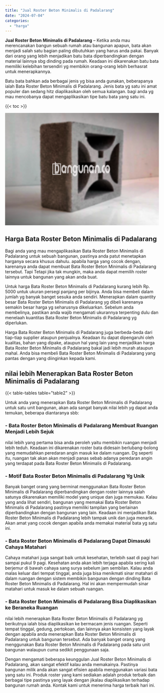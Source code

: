 ```yaml
---
title: "Jual Roster Beton Minimalis di Padalarang"
date: "2024-07-04"
categories: 
  - "harga"
---
```


**Jual Roster Beton Minimalis di Padalarang** – Ketika anda mau merencanakan bangun sebuah rumah atau bangunan apapun, bata akan menjadi salah satu bagian paling dibutuhkan yang harus anda pakai. Banyak dari orang yang lebih menjadikan batu bata diperbandingkan dengan material lainnya sbg dinding pada rumah. Keadaan ini dikarenakan batu bata memiliki kelebihan tersendiri yg membikin orang-orang lebih berhasrat untuk menerapkannya.

Batu bata bahkan ada berbagai jenis yg bisa anda gunakan, beberapanya ialah Bata Roster Beton Minimalis di Padalarang. Jenis bata yg satu ini amat populer dan sedang hitz diaplikasikan oleh semua kalangan. bagi anda yg mau mencobanya dapat mengaplikasikan tipe batu bata yang satu ini.

{{< toc >}}

![Jual Roster Beton Minimalis di Padalarang](/images/bata-roster-minimalis-25.png)

## Harga Bata Roster Beton Minimalis di Padalarang

Bagi anda yang mau mengaplikasikan Bata Roster Beton Minimalis di Padalarang untuk sebuah bangunan, pastinya anda patut menetapkan harganya secara khusus dahulu. apabila harga yang cocok dengan, karenanya anda dapat membuat Bata Roster Beton Minimalis di Padalarang tersebut. Tapi Tetapi jika tak mungkin, maka anda dapat memilih roster lainnya untuk bangunan yang akan anda buat.

Untuk harga Bata Roster Beton Minimalis di Padalarang kurang lebih Rp. 5000 untuk ukuran persegi panjang per bijinya. Anda bisa membeli dalam jumlah yg banyak banget sesuka anda sendiri. Menerapkan dalam quantity besar Bata Roster Beton Minimalis di Padalarang yg dibeli karenanya semakin besar harga yg seharusnya dikeluarkan. Sebelum anda membelinya, pastikan anda wajib mengamati ukurannya terpenting dulu dan menelaah kuantitas Bata Roster Beton Minimalis di Padalarang yg diperlukan.

Harga Bata Roster Beton Minimalis di Padalarang juga berbeda-beda dari tiap-tiap supplier ataupun penjualnya. Keadaan itu dapat dipengaruhi oleh kualitas, bahan yang dipake, ataupun hal yang lain yang menjadikan harga Bata Roster Beton Minimalis di Padalarang bakal jadi lebih murah ataupun mahal. Anda bisa membeli Bata Roster Beton Minimalis di Padalarang yang pantas dengan yang diinginkan kepada kami.

## nilai lebih Menerapkan Bata Roster Beton Minimalis di Padalarang

{{< table-tables table="table2" >}}

Untuk anda yang menerapkan Bata Roster Beton Minimalis di Padalarang untuk satu unit bangunan, akan ada sangat banyak nilai lebih yg dapat anda temukan, beberapa diantaranya sbb:

### \- Bata Roster Beton Minimalis di Padalarang Membuat Ruangan Menjadi Lebih Sejuk

nilai lebih yang pertama bisa anda peroleh yaitu membikin ruangan menjadi lebih teduh. Keadaan ini dikarenakan roster bata didesain berlubang-bolong yang memudahkan peredaran angin masuk ke dalam ruangan. Dg seperti itu, ruangan tak akan akan menjadi panas sebab adanya peredaran angin yang terdapat pada Bata Roster Beton Minimalis di Padalarang.

### \- Motif Bata Roster Beton Minimalis di Padalarang Yg Unik

Banyak banget orang yang berminat menggunakan Bata Roster Beton Minimalis di Padalarang diperbandingkan dengan roster lainnya salah satunya dikarenakan memiliki model yang unique dan juga memukau. Kalau yang anda lihat sendiri, bangunan yang memakai Bata Roster Beton Minimalis di Padalarang pastinya memiliki tampilan yang berlainan diperbandingkan dengan bangunan yang lain. Keadaan ini menjadikan Bata Roster Beton Minimalis di Padalarang lebih tampak unik dan juga menarik. Akan amat yang cocok dengan apabila anda memakai material bata yg satu ini.

### \- Bata Roster Beton Minimalis di Padalarang Dapat Dimasuki Cahaya Matahari

Cahaya matahari juga sangat baik untuk kesehatan, terlebih saat di pagi hari sampai pukul 9 pagi. Kesehatan anda akan lebih terjaga apabila sering kali berjemur di bawah cahaya sang surya sebelum jam sembilan. Kalau anda malas keluar dari tempat tinggal, anda juga bisa menikmati sinar matahari di dalam ruangan dengan sistem membikin bangunan dengan dinding Bata Roster Beton Minimalis di Padalarang. Hal ini akan mempermudah sinar matahari untuk masuk ke dalam sebuah ruangan.

### \- Bata Roster Beton Minimalis di Padalarang Bisa Diaplikasikan ke Beraneka Ruangan

nilai lebih menerapkan Bata Roster Beton Minimalis di Padalarang yg berikutnya ialah bisa diaplikasikan ke bermacam jenis ruangan. Seperti tempat tinggal, gedung, pertokoan, dan lainnya akan konsisten yang layak dengan apabila anda menerapkan Bata Roster Beton Minimalis di Padalarang untuk bangunan tersebut. Ada banyak banget orang yang menggunakan Bata Roster Beton Minimalis di Padalarang pada satu unit bangunan walaupun cuma sedikit penggunaan saja.

Dengan mengamati beberapa keunggulan Jual Roster Beton Minimalis di Padalarang, akan sangat efektif kalau anda memakainya. Pastinya bangunan milik anda akan sangat efisien apabila menggunakan variasi bata yang satu ini. Produk roster yang kami sediakan adalah produk terbaik dan berbagai tipe pastinya yang layak dengan jikalau diaplikasikan terhadap bangunan rumah anda. Kontak kami untuk menerima harga terbaik hari ini.
